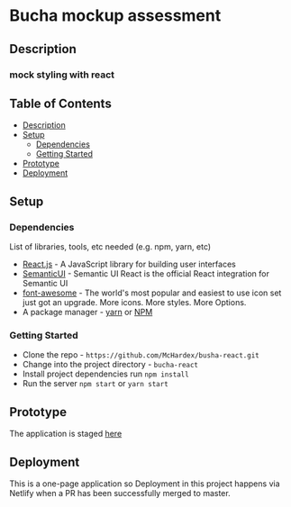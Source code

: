 # Bucha mockup assessment

## Description

### mock styling with react

## Table of Contents

- [Description](#description)
- [Setup](#setup)
  - [Dependencies](#dependencies)
  - [Getting Started](#getting-started)
- [Prototype](#prototype)
- [Deployment](#deployment)


## Setup

### Dependencies

List of libraries, tools, etc needed (e.g. npm, yarn, etc)

- [React.js](https://reactjs.org/) - A JavaScript library for building user interfaces
- [SemanticUI](https://react.semantic-ui.com/) - Semantic UI React is the official React integration for Semantic UI
- [font-awesome](https://fontawesome.com) - The world's most popular and easiest to use icon set just got an upgrade. More icons. More styles. More Options.
- A package manager - [yarn](https://yarnpkg.com/lang/en/) or [NPM](https://www.npmjs.com/)

### Getting Started

- Clone the repo - `https://github.com/McHardex/busha-react.git`
- Change into the project directory - `bucha-react`
- Install project dependencies run `npm install`
- Run the server `npm start` or `yarn start`

## Prototype

The application is staged [here](https://crypro-order-book.netlify.com/)

## Deployment

This is a one-page application so Deployment in this project happens via Netlify when a PR has been successfully merged to master.
